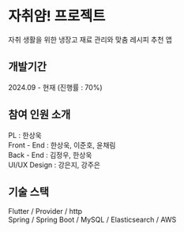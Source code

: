 # 자취얌! 프로젝트
자취 생활을 위한 냉장고 재료 관리와 맞춤 레시피 추천 앱

## 개발기간
2024.09 - 현재 (진행률 : 70%)

## 참여 인원 소개
PL : 한상욱 \
Front - End : 한상욱, 이준호, 윤채림 \
Back - End : 김정우, 한상욱 \
UI/UX Design : 강은지, 강주은

## 기술 스택
Flutter / Provider / http \
Spring / Spring Boot / MySQL / Elasticsearch / AWS
